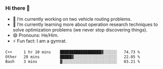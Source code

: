 ### Hi there 👋

- 🔭 I’m currently working on two vehicle routing problems.
- 🌱 I’m currently learning more about operation research techniques to solve optimization problems (we never stop discovering things).
- 😄 Pronouns: He/Him.
- ⚡ Fun fact: I am a gymrat.

<!-- - 📫 How to reach me: [oscarale930719@gmail.com](mailto:oscarale930719@gmail.com) -->

<!--
**oscaralejandro1907/oscaralejandro1907** is a ✨ _special_ ✨ repository because its `README.md` (this file) appears on your GitHub profile.

Here are some ideas to get you started:

- 🔭 I’m currently working on ...
- 🌱 I’m currently learning ...
- 👯 I’m looking to collaborate on ...
- 🤔 I’m looking for help with ...
- 💬 Ask me about ...
- 📫 How to reach me: ...
- 😄 Pronouns: ...
- ⚡ Fun fact: ...
-->

<!--START_SECTION:waka-->

```txt
C++     1 hr 10 mins    ██████████████████▓░░░░░░   74.73 %
Other   20 mins         █████▓░░░░░░░░░░░░░░░░░░░   22.05 %
Bash    3 mins          ▓░░░░░░░░░░░░░░░░░░░░░░░░   03.21 %
```

<!--END_SECTION:waka-->
